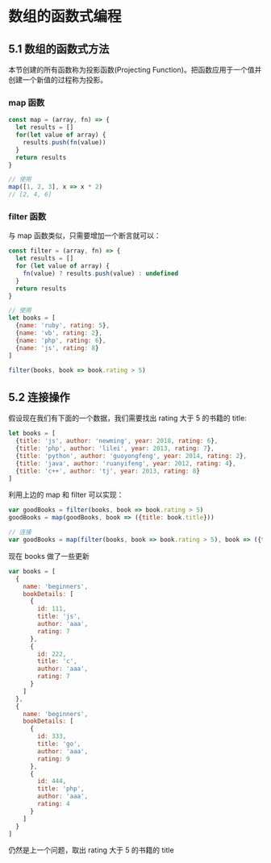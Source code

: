 # 数组的函数式编程

## 5.1 数组的函数式方法

本节创建的所有函数称为投影函数(Projecting Function)。把函数应用于一个值并创建一个新值的过程称为投影。

### map 函数

```js
const map = (array, fn) => {
  let results = []
  for(let value of array) {
    results.push(fn(value))
  }
  return results
}

// 使用
map([1, 2, 3], x => x * 2)
// [2, 4, 6]
```

### filter 函数

与 map 函数类似，只需要增加一个断言就可以：

```js
const filter = (array, fn) => {
  let results = []
  for (let value of array) {
    fn(value) ? results.push(value) : undefined
  }
  return results
}

// 使用
let books = [
  {name: 'ruby', rating: 5},
  {name: 'vb', rating: 2},
  {name: 'php', rating: 6},
  {name: 'js', rating: 8}
]

filter(books, book => book.rating > 5)
```

## 5.2 连接操作

假设现在我们有下面的一个数据，我们需要找出 rating 大于 5 的书籍的 title:

```js
let books = [
  {title: 'js', author: 'newming', year: 2018, rating: 6},
  {title: 'php', author: 'lilei', year: 2013, rating: 7},
  {title: 'python', author: 'guoyongfeng', year: 2014, rating: 2},
  {title: 'java', author: 'ruanyifeng', year: 2012, rating: 4},
  {title: 'c++', author: 'tj', year: 2013, rating: 8}
]
```

利用上边的 map 和 filter 可以实现：

```js
var goodBooks = filter(books, book => book.rating > 5)
goodBooks = map(goodBooks, book => ({title: book.title}))

// 连接
var goodBooks = map(filter(books, book => book.rating > 5), book => ({title: book.title}))
```

现在 books 做了一些更新

```js
var books = [
  {
    name: 'beginners',
    bookDetails: [
      {
        id: 111,
        title: 'js',
        author: 'aaa',
        rating: 7
      },
      {
        id: 222,
        title: 'c',
        author: 'aaa',
        rating: 7
      }
    ]
  },
  {
    name: 'beginners',
    bookDetails: [
      {
        id: 333,
        title: 'go',
        author: 'aaa',
        rating: 9
      },
      {
        id: 444,
        title: 'php',
        author: 'aaa',
        rating: 4
      }
    ]
  }
]
```

仍然是上一个问题，取出 rating 大于 5 的书籍的 title


